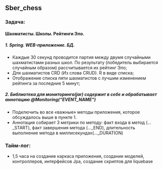 ## Sber_chess

### Задача:
#### Шахматисты. Школы. Рейтинги Эло. 
#####    1. Spring. WEB-приложение. БД.
* Каждые 30 секунд проводится партия между двумя случайными шахматистами разных школ. По результату (победитель выбирается случайным образом) рассчитывается их рейтинг Эло;
* Для шахматистов CRD (Из слова CRUD). R в виде списка;
* Отображение списка пяти шахматистов с лучшим изменением рейтинга за последние 5 минут;
#####    2. Библиотека для мониторинга(jar) содержит в себе и обрабатывает аннотацию @Monitoring(“EVENT_NAME")
* Подключить во все «важные» методы приложения, которое обсуждалось выше в пункте 1.
* Аннотация собирает 3 метрики по методу: факт входа в метод (…_START), факт завершения метода (…_END), длительность выполнение метода в миллисекундах(…_DURATION)


### Тайм-лог:
* 1,5 часа на создание каркаса приложения, создание моделей, контроллеров, интерфейсов Jpa, создание скриптов для liquebase
